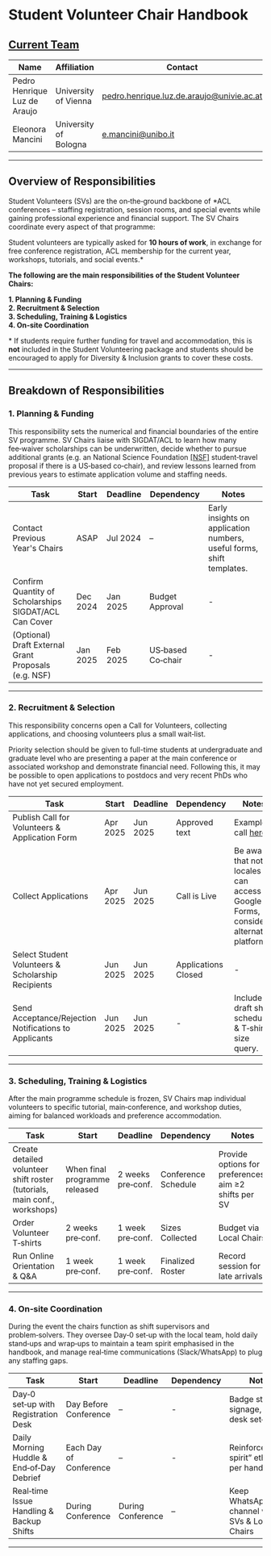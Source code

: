 # Student Volunteer Chair Handbook

## [Current Team](https://2025.aclweb.org/organization/)

| Name                         | Affiliation           | Contact                                   |
|------------------------------|-----------------------|-------------------------------------------|
| Pedro Henrique Luz de Araujo | University of Vienna  | pedro.henrique.luz.de.araujo@univie.ac.at |
| Eleonora Mancini             | University of Bologna | e.mancini@unibo.it                        |

---

## Overview of Responsibilities  
Student Volunteers (SVs) are the on‑the‑ground backbone of *ACL conferences – staffing registration, session rooms, and special events while gaining professional experience and financial support. The SV Chairs coordinate every aspect of that programme:

Student volunteers are typically asked for **10 hours of work**, in exchange for free conference registration, ACL membership for the current year, workshops, tutorials, and social events.*


**The following are the main responsibilities of the Student Volunteer Chairs:**

**1. Planning & Funding**   
**2. Recruitment & Selection**   
**3. Scheduling, Training & Logistics**  
**4. On‑site Coordination**

\* If students require further funding for travel and accommodation, this is **not** included in the Student Volunteering package and students should be encouraged to apply for Diversity & Inclusion grants to cover these costs.

---

## Breakdown of Responsibilities

### 1. Planning & Funding  
This responsibility sets the numerical and financial boundaries of the entire SV programme. SV Chairs liaise with SIGDAT/ACL to learn how many fee‑waiver scholarships can be underwritten, decide whether to pursue additional grants (e.g. an National Science Foundation [[NSF]](https://www.nsf.gov/) student‐travel proposal if there is a US‑based co‑chair), and review lessons learned from previous years to estimate application volume and staffing needs.

| Task                                                  | Start    | Deadline | Dependency        | Notes                                                                 |
|-------------------------------------------------------|----------|----------|-------------------|-----------------------------------------------------------------------|
| Contact Previous Year's Chairs                        | ASAP     | Jul 2024 | –                 | Early insights on application numbers, useful forms, shift templates. |
| Confirm Quantity of Scholarships SIGDAT/ACL Can Cover | Dec 2024 | Jan 2025 | Budget Approval   | -                                                                     |
| (Optional) Draft External Grant Proposals (e.g. NSF)  | Jan 2025 | Feb 2025 | US‑based Co‑chair | -                                                                     |

---

### 2. Recruitment & Selection  
This responsibility concerns open a Call for Volunteers, collecting applications, and choosing volunteers plus a small wait‑list.

Priority selection should be given to full-time students at undergraduate and graduate level who are presenting a paper at the main conference or associated workshop and demonstrate financial need. Following this, it may be possible to open applications to postdocs and very recent PhDs who have not yet secured employment.

| Task                                                  | Start    | Deadline | Dependency          | Notes                                                                                     |
|-------------------------------------------------------|----------|----------|---------------------|-------------------------------------------------------------------------------------------|
| Publish Call for Volunteers & Application Form        | Apr 2025 | Jun 2025 | Approved text       | Example call [here](https://2024.emnlp.org/volunteers).                                   |
| Collect Applications                                  | Apr 2025 | Jun 2025 | Call is Live        | Be aware that not all locales can access Google Forms, so consider alternative platforms. |
| Select Student Volunteers & Scholarship Recipients    | Jun 2025 | Jun 2025 | Applications Closed | -                                                                                         |
| Send Acceptance/Rejection Notifications to Applicants | Jun 2025 | Jun 2025 | -                   | Include draft shift schedule & T‑shirt size query.                                        |

---

### 3. Scheduling, Training & Logistics  
After the main programme schedule is frozen, SV Chairs map individual volunteers to specific tutorial, main‑conference, and workshop duties, aiming for balanced workloads and preference accommodation.

| Task                                                                      | Start                         | Deadline          | Dependency          | Notes                                                 |
|---------------------------------------------------------------------------|-------------------------------|-------------------|---------------------|-------------------------------------------------------|
| Create detailed volunteer shift roster (tutorials, main conf., workshops) | When final programme released | 2 weeks pre‑conf. | Conference Schedule | Provide options for preferences; aim ≥2 shifts per SV |
| Order Volunteer T‑shirts                                                  | 2 weeks pre‑conf.             | 1 week pre‑conf.  | Sizes Collected     | Budget via Local Chairs                               |
| Run Online Orientation & Q&A                                              | 1 week pre‑conf.              | 1 week pre‑conf.  | Finalized Roster    | Record session for late arrivals                      |

---

### 4. On‑site Coordination  
During the event the chairs function as shift supervisors and problem‑solvers.  They oversee Day‑0 set‑up with the local team, hold daily stand‑ups and wrap‑ups to maintain a team spirit emphasised in the handbook, and manage real‑time communications (Slack/WhatsApp) to plug any staffing gaps. 

| Task                                      | Start                  | Deadline          | Dependency | Notes                                               |
|-------------------------------------------|------------------------|-------------------|------------|-----------------------------------------------------|
| Day‑0 set‑up with Registration Desk       | Day Before Conference  | –                 | -          | Badge stuffing, signage, info desk set‑up           |
| Daily Morning Huddle & End‑of‑Day Debrief | Each Day of Conference | –                 | -          | Reinforce “team spirit” ethos as per handbook       |
| Real‑time Issue Handling & Backup Shifts  | During Conference      | During Conference | –          | Keep WhatsApp/Slack channel with SVs & Local Chairs |

---